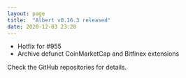 ```yaml
---
layout: page
title:  "Albert v0.16.3 released"
date: 2020-12-03 23:28
---
```


* Hotfix for #955
* Archive defunct CoinMarketCap and Bitfinex extensions

Check the GitHub repositories for details.
